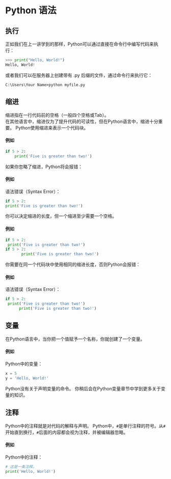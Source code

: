 # Python 语法

## 执行
正如我们在上一讲学到的那样，Python可以通过直接在命令行中编写代码来执行：

```python
>>> print("Hello, World!")
Hello, World!
```

或者我们可以在服务器上创建带有 .py 后缀的文件，通过命令行来执行它：
```
C:\Users\Your Name>python myfile.py
```


## 缩进
缩进指在一行代码前的空格（一般四个空格或Tab）。  
在其他语言中，缩进仅为了提升代码的可读性，但在Python语言中，缩进十分重要。
Python使用缩进来表示一个代码块。
#### 例如
```Python
if 5 > 2:
    print('Five is greater than two!')
```
如果你忽略了缩进，Python将会报错：
#### 例如
语法错误（Syntax Error）：
```Python
if 5 > 2:
print('Five is greater than two!')
```
你可以决定缩进的长度，但一个缩进至少需要一个空格。
#### 例如
```Python
if 5 > 2:
 print('Five is greater than two!')
if 5 > 2:
       print('Five is greater than two!')
```
你需要在同一个代码块中使用相同的缩进长度，否则Python会报错：
#### 例如
语法错误（Syntax Error）：
```python
if 5 > 2:
 print('Five is greater than two!')
      print('Five is greater than two!')
```


## 变量
在Python语言中，当你把一个值赋予一个名称，你就创建了一个变量。
#### 例如
Python中的变量：
```python
x = 5
y = 'Hello, World!'
```
Python没有关于声明变量的命令。
你稍后会在Python变量章节中学到更多关于变量的知识。


## 注释
Python中的注释就是对代码的解释与声明。
Python中，`#`是单行注释的符号。从`#`开始直到换行，`#`后面的内容都会视为注释，并被编辑器忽略。
#### 例如
Python中的注释：
```python
# 这是一条注释。
print('Hello, World!')
```


































































